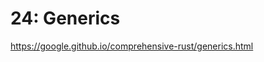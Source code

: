 # 24: Generics

https://google.github.io/comprehensive-rust/generics.html

<!-- MarkdownTOC -->

<!-- /MarkdownTOC -->
